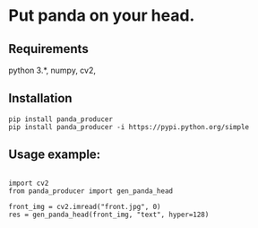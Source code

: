 # Put panda on your head.

## Requirements

python 3.*, numpy, cv2, 
## Installation

```
pip install panda_producer
pip install panda_producer -i https://pypi.python.org/simple
```

## Usage example:

```

import cv2
from panda_producer import gen_panda_head

front_img = cv2.imread("front.jpg", 0)
res = gen_panda_head(front_img, "text", hyper=128)
```



